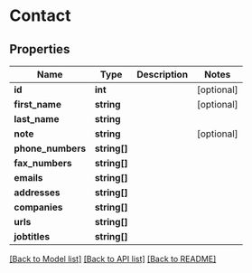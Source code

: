 # Contact

## Properties
Name | Type | Description | Notes
------------ | ------------- | ------------- | -------------
**id** | **int** |  | [optional] 
**first_name** | **string** |  | [optional] 
**last_name** | **string** |  | 
**note** | **string** |  | [optional] 
**phone_numbers** | **string[]** |  | 
**fax_numbers** | **string[]** |  | 
**emails** | **string[]** |  | 
**addresses** | **string[]** |  | 
**companies** | **string[]** |  | 
**urls** | **string[]** |  | 
**jobtitles** | **string[]** |  | 

[[Back to Model list]](../README.md#documentation-for-models) [[Back to API list]](../README.md#documentation-for-api-endpoints) [[Back to README]](../README.md)


